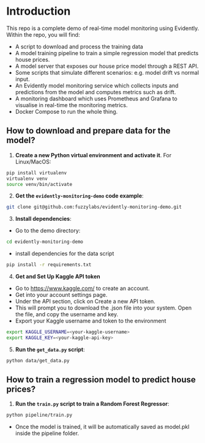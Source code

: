 # Introduction

This repo is a complete demo of real-time model monitoring using Evidently. Within the repo, you will find:

* A script to download and process the training data
* A model training pipeline to train a simple regression model that predicts house prices.
* A model server that exposes our house price model through a REST API.
* Some scripts that simulate different scenarios: e.g. model drift vs normal input.
* An Evidently model monitoring service which collects inputs and predictions from the model and computes metrics such as drift.
* A monitoring dashboard which uses Prometheus and Grafana to visualise in real-time the monitoring metrics.
* Docker Compose to run the whole thing.

## How to download and prepare data for the model?

1. **Create a new Python virtual environment and activate it**. For Linux/MacOS:
```bash
pip install virtualenv
virtualenv venv
source venv/bin/activate 
```
2. **Get the `evidently-monitoring-demo` code example**:
```bash
git clone git@github.com:fuzzylabs/evidently-monitoring-demo.git
```
3. **Install dependencies**:
- Go to the demo directory:
```bash
cd evidently-monitoring-demo
```
- install dependencies for the data script
```bash
pip install -r requirements.txt
```
4. **Get and Set Up Kaggle API token**
- Go to https://www.kaggle.com/ to create an account.
- Get into your account settings page.
- Under the API section, click on Create a new API token.
- This will prompt you to download the .json file into your system. Open the file, and copy the username and key.
- Export your Kaggle username and token to the environment
```bash
export KAGGLE_USERNAME=<your-kaggle-username>
export KAGGLE_KEY=<your-kaggle-api-key>
```
5. **Run the `get_data.py` script**:
```bash
python data/get_data.py
```

## How to train a regression model to predict house prices?
1. **Run the `train.py` script to train a Random Forest Regressor**:
```bash
python pipeline/train.py
```
- Once the model is trained, it will be automatically saved as model.pkl inside the pipeline folder.